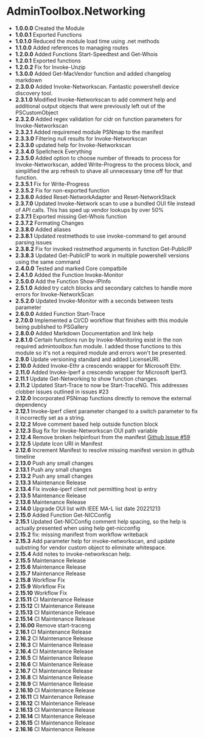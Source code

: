 # **AdminToolbox.Networking**

* **1.0.0.0** Created the Module
* **1.0.0.1** Exported Functions
* **1.0.1.0** Reduced the module load time using .net methods
* **1.1.0.0** Added references to managing routes
* **1.2.0.0** Added Functions Start-Speedtest and Get-Whois
* **1.2.0.1** Exported functions
* **1.2.0.2** Fix for Invoke-Unzip
* **1.3.0.0** Added Get-MacVendor function and added changelog markdown
* **2.3.0.0** Added Invoke-Networkscan. Fantastic powershell device discovery tool.
* **2.3.1.0** Modified Invoke-Networkscan to add comment help and additional output objects that were previously left out of the PSCustomObject
* **2.3.2.0** Added regex validation for cidr on function parameters for Invoke-Networkscan
* **2.3.2.1** Added requiremed module PSNmap to the manifest
* **2.3.3.0** Filtering null results for Invoke-Networkscan
* **2.3.3.0** updated help for Invoke-Networkscan
* **2.3.4.0** Spellcheck Everything
* **2.3.5.0** Added option to choose number of threads to process for Invoke-Networkscan, added Write-Progress to the process block, and simplified the arp refresh to shave all unnecessary time off for that function.
* **2.3.5.1** Fix for Write-Progress
* **2.3.5.2** Fix for non-exported function
* **2.3.6.0** Added Reset-NetworkAdapter and Reset-NetworkStack
* **2.3.7.0** Updated Invoke-Network scan to use a bundled OUI file instead of API calls. This has sped up vendor lookups by over 50%
* **2.3.7.1** Exported missing Get-Whois function
* **2.3.7.2** Formating Changes
* **2.3.8.0** Added aliases
* **2.3.8.1** Updated restmethods to use invoke-command to get around parsing issues
* **2.3.8.2** Fix for invoked restmethod arguments in function Get-PublicIP
* **2.3.8.3** Updated Get-PublicIP to work in multiple powershell versions using the same command
* **2.4.0.0** Tested and marked Core compatbile
* **2.4.1.0** Added the Function Invoke-Monitor
* **2.5.0.0** Add the Function Show-IPInfo
* **2.5.1.0** Added try catch blocks and secondary catches to handle more errors for Invoke-NetworkScan
* **2.5.2.0** Updated Invoke-Monitor with a seconds between tests parameter
* **2.6.0.0** Added Function Start-Trace
* **2.7.0.0** Implemented a CI/CD workflow that finishes with this module being published to PSGallery
* **2.8.0.0** Added Markdown Documentation and link help
* **2.8.1.0** Certain functions run by Invoke-Monitoring exist in the non required admintoolbox.fun module. I added those functions to this module so it's not a required module and errors won't be presented.
* **2.9.0** Update versioning standard and added LicenseURI.
* **2.10.0** Added Invoke-Ethr a crescendo wrapper for Microsoft Ethr.
* **2.11.0** Added Invoke-Iperf a crescendo wrapper for Microsoft Iperf3.
* **2.11.1** Update Get-Networking to show function changes.
* **2.11.2** Updated Start-Trace to now be Start-TraceNG. This addresses clobber issues outlined in issues #23
* **2.12.0** Incorporated PSNmap functions directly to remove the external dependency
* **2.12.1** Invoke-Iperf client parameter changed to a switch parameter to fix it incorrectly set as a string.
* **2.12.2** Move comment based help outside function block
* **2.12.3** Bug fix for Invoke-Networkscan OUI path variable
* **2.12.4** Remove broken helpinfouri from the manifest [Github Issue #59](https://github.com/TheTaylorLee/AdminToolbox/issues/59)
* **2.12.5** Update Icon URI in Manifest
* **2.12.6** Increment Manifest to resolve missing manifest version in github timeline
* **2.13.0** Push any small changes
* **2.13.1** Push any small changes
* **2.13.2** Push any small changes
* **2.13.3** Maintenance Release
* **2.13.4** Fix invoke-iperf client not permitting host ip entry
* **2.13.5** Maintenance Release
* **2.13.6** Maintenance Release
* **2.14.0** Upgrade OUI list with IEEE MA-L list date 20221213
* **2.15.0** Added Function Get-NICConfig
* **2.15.1** Updated Get-NICConfig comment help spacing, so the help is actually presented when using help get-nicconfig
* **2.15.2** fix: missing manifest from workflow writeback
* **2.15.3** Add parameter help for invoke-networkscan, and update substring for vendor custom object to eliminate whitespace.
* **2.15.4** Add notes to invoke-networkscan help.
* **2.15.5** Maintenance Release
* **2.15.6** Maintenance Release
* **2.15.7** Maintenance Release
* **2.15.8** Workflow Fix
* **2.15.9** Workflow Fix
* **2.15.10** Workflow Fix
* **2.15.11** CI Maintenance Release
* **2.15.12** CI Maintenance Release
* **2.15.13** CI Maintenance Release
* **2.15.14** CI Maintenance Release
* **2.16.00** Remove start-traceng
* **2.16.1** CI Maintenance Release
* **2.16.2** CI Maintenance Release
* **2.16.3** CI Maintenance Release
* **2.16.4** CI Maintenance Release
* **2.16.5** CI Maintenance Release
* **2.16.6** CI Maintenance Release
* **2.16.7** CI Maintenance Release
* **2.16.8** CI Maintenance Release
* **2.16.9** CI Maintenance Release
* **2.16.10** CI Maintenance Release
* **2.16.11** CI Maintenance Release
* **2.16.12** CI Maintenance Release
* **2.16.13** CI Maintenance Release
* **2.16.14** CI Maintenance Release
* **2.16.15** CI Maintenance Release
* **2.16.16** CI Maintenance Release